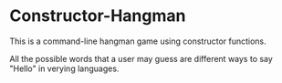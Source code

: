 # Constructor-Hangman

This is a command-line hangman game using constructor functions.

All the possible words that a user may guess are different ways to say "Hello" in verying languages. 